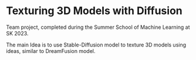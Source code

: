 # Texturing 3D Models with Diffusion

Team project, completed during the Summer School of Machine Learning at SK 2023.

The main Idea is to use Stable-Diffusion model to texture 3D models using ideas, similar to DreamFusion model.
